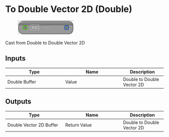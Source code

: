 # To Double Vector 2D (Double)

<div align="left" data-full-width="false">

<figure><img src="To_Double_Vector_2D_(Double).png" alt=""><figcaption></figcaption></figure>

</div>

Cast from Double to Double Vector 2D

## Inputs

<table>
<thead><tr><th width="170">Type</th><th width="170">Name</th><th>Description</th></tr></thead>
<tbody>
<tr><td>Double Buffer</td><td>Value</td><td>Double to Double Vector 2D</td></tr>
</tbody>
</table>

## Outputs

<table>
<thead><tr><th width="170">Type</th><th width="170">Name</th><th>Description</th></tr></thead>
<tbody>
<tr><td>Double Vector 2D Buffer</td><td>Return Value</td><td>Double to Double Vector 2D</td></tr>
</tbody>
</table>